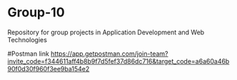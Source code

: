 # Group-10
Repository for group projects in Application Development and Web Technologies

#Postman link
https://app.getpostman.com/join-team?invite_code=f344611aff4b8b9f7d5fef37d86dc716&target_code=a6a60a46b90f0d30f960f3ee9ba154e2
